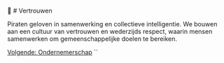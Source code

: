 🤲 # Vertrouwen

Piraten geloven in samenwerking en collectieve intelligentie. We bouwen aan een cultuur van vertrouwen en wederzijds respect, waarin mensen samenwerken om gemeenschappelijke doelen te bereiken.

[Volgende: Ondernemerschap](Ondernemerschap.md)
``
